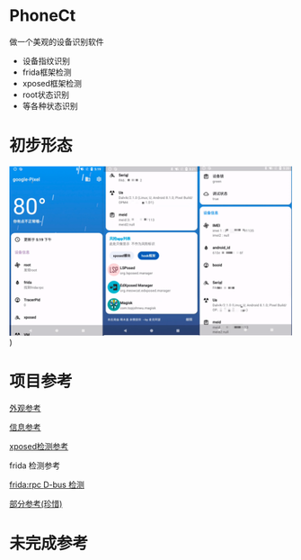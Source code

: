 # PhoneCt

做一个美观的设备识别软件

- 设备指纹识别
- frida框架检测
- xposed框架检测
- root状态识别
- 等各种状态识别

# 初步形态
![软件界面](imgs/合并图.png))



# 项目参考
[外观参考](https://github.com/WangDaYeeeeee/GeometricWeather)

[信息参考](https://github.com/song-dev/device-info)

[xposed检测参考](https://github.com/TUGOhost/anti_Android)

frida 检测参考

[frida:rpc ](https://github.com/xxr0ss/AntiFrida/blob/main/app/src/main/cpp/antifrida.cpp)
[D-bus 检测](https://github.com/muellerberndt/frida-detection)

[部分参考(珍惜)](https://bbs.kanxue.com/thread-277402.htm#msg_header_h3_9)

# 未完成参考
